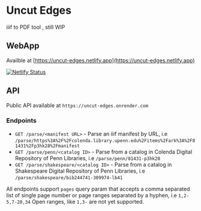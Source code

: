 # Uncut Edges

iiif to PDF tool , still WIP

## WebApp

Availble at [https://uncut-edges.netlify.app](https://uncut-edges.netlify.app)

[![Netlify Status](https://api.netlify.com/api/v1/badges/21eab1bb-8b18-4059-8a40-b93ac78b4184/deploy-status)](https://app.netlify.com/sites/uncut-edges/deploys)

## API

Public API available at `https://uncut-edges.onrender.com`

### Endpoints

* `GET /parse/<manifest URL>` - Parse an iiif manifest by URL, i.e `/parse/https%3A%2F%2Fcolenda.library.upenn.edu%2Fitems%2Fark%3A%2F81431%2Fp3hk28%2Fmanifest`
* `GET /parse/penn/<catalog ID>` - Parse from a catalog in Colenda Digital Repository of Penn Libraries, i.e `/parse/penn/81431-p3hk28`
* `GET /parse/shakespeare/<catalog ID>` - Parse from a catalog in Shakespeare Digital Repository of Penn Libraries, i.e `/parse/shakespeare/bib244741-309974-lb41`

All endpoints support `pages` query param that accepts a comma separated list of single page number or page ranges separated by a hyphen, i.e `1,2-5,7-20,34`
Open ranges, like `1,3-` are not yet supported.
